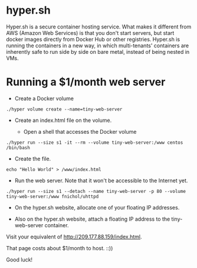 # hyper.sh

Hyper.sh is a secure container hosting service. What makes it different from AWS (Amazon Web Services) is that you don't start servers, but start docker images directly from Docker Hub or other registries. Hyper.sh is running the containers in a new way, in which multi-tenants' containers are inherently safe to run side by side on bare metal, instead of being nested in VMs.

# Running a $1/month web server

* Create a Docker volume

```
./hyper volume create --name=tiny-web-server
```

* Create an index.html file on the volume.

  * Open a shell that accesses the Docker volume

```
./hyper run --size s1 -it --rm --volume tiny-web-server:/www centos /bin/bash
```
  * Create the file.

```
echo "Hello World" > /www/index.html
```

* Run the web server. Note that it won't be accessible to the Internet yet.

```
./hyper run --size s1 --detach --name tiny-web-server -p 80 --volume tiny-web-server:/www fnichol/uhttpd
```

* On the hyper.sh website, allocate one of your floating IP addresses.

* Also on the hyper.sh website, attach a floating IP address to the tiny-web-server container.

Visit your equivalent of http://209.177.88.159/index.html.

That page costs about $1/month to host. ::))

Good luck!
